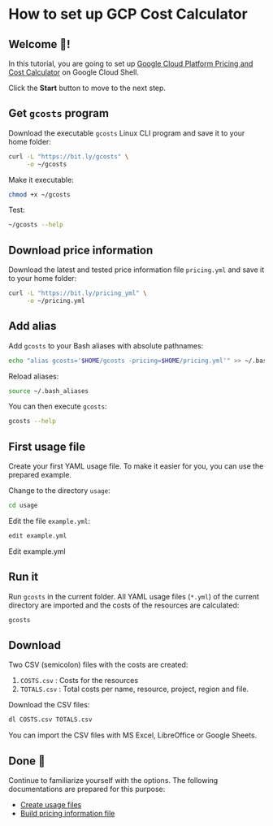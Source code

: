 # How to set up GCP Cost Calculator

## Welcome 👋!

In this tutorial, you are going to set up [Google Cloud Platform Pricing and Cost Calculator](https://github.com/Cyclenerd/google-cloud-pricing-cost-calculator) on Google Cloud Shell.

<walkthrough-tutorial-duration duration="10"></walkthrough-tutorial-duration>

Click the **Start** button to move to the next step.

## Get `gcosts` program

Download the executable `gcosts` Linux CLI program and save it to your home folder:
```bash
curl -L "https://bit.ly/gcosts" \
     -o ~/gcosts
```

Make it executable:
```bash
chmod +x ~/gcosts
```

Test:
```bash
~/gcosts --help
```

## Download price information

Download the latest and tested price information file `pricing.yml` and save it to your home folder:
```bash
curl -L "https://bit.ly/pricing_yml" \
     -o ~/pricing.yml
```

## Add alias

Add `gcosts` to your Bash aliases with absolute pathnames:
```bash
echo "alias gcosts='$HOME/gcosts -pricing=$HOME/pricing.yml'" >> ~/.bash_aliases
```

Reload aliases:
```bash
source ~/.bash_aliases
```

You can then execute `gcosts`:
```bash
gcosts --help
```

## First usage file

Create your first YAML usage file.
To make it easier for you, you can use the prepared example.

Change to the directory `usage`:
```bash
cd usage
```

Edit the file `example.yml`:
```bash
edit example.yml
```

<walkthrough-editor-open-file filePath="cloudshell_open/google-cloud-pricing-cost-calculator/usage/example.yml">Edit example.yml</walkthrough-editor-open-file>

## Run it

Run `gcosts` in the current folder.
All YAML usage files (`*.yml`) of the current directory are imported and the costs of the resources are calculated:
```bash
gcosts
```

## Download

Two CSV (semicolon) files with the costs are created:

1. `COSTS.csv`  : Costs for the resources
1. `TOTALS.csv` : Total costs per name, resource, project, region and file.

Download the CSV files:
```bash
dl COSTS.csv TOTALS.csv
```

You can import the CSV files with MS Excel, LibreOffice or Google Sheets.

## Done 🎉

<walkthrough-conclusion-trophy></walkthrough-conclusion-trophy>

Continue to familiarize yourself with the options.
The following documentations are prepared for this purpose:

* [Create usage files](https://github.com/Cyclenerd/google-cloud-pricing-cost-calculator/tree/master/usage)
* [Build pricing information file](https://github.com/Cyclenerd/google-cloud-pricing-cost-calculator/tree/master/build)